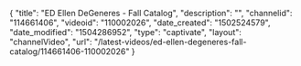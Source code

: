 {
    "title": "ED Ellen DeGeneres - Fall Catalog",
    "description": "",
    "channelid": "114661406",
    "videoid": "110002026",
    "date_created": "1502524579",
    "date_modified": "1504286952",
    "type": "captivate",
    "layout": "channelVideo",
    "url": "\/latest-videos\/ed-ellen-degeneres-fall-catalog\/114661406-110002026"
}